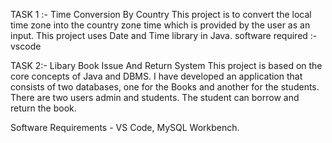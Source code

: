 TASK 1 :- Time Conversion By Country
        This project is to convert the local time zone into the country zone time which is provided by the user as an input. This project uses Date and Time library in Java.
software required :- vscode 



TASK 2:- Libary Book Issue And Return System
   This project is based on the core concepts of Java and DBMS. I have developed an application that consists of two databases, one for the Books and another for the students. There are two users admin and students. The student can borrow and return the book.

Software Requirements -
VS Code, MySQL Workbench.




